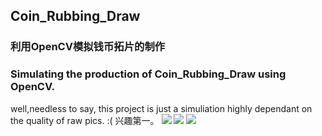 ## Coin_Rubbing_Draw
### 利用OpenCV模拟钱币拓片的制作
### Simulating the production of Coin_Rubbing_Draw using OpenCV.

well,needless to say, this project is just a simuliation highly dependant on the quality of raw pics.
:( 兴趣第一。
![](https://munetani-mashiro-bucket.oss-cn-hangzhou.aliyuncs.com/picpac/%E5%B4%87%E5%AE%81%E9%80%9A%E5%AE%9D%E6%8B%93%E7%89%87.png)
![](https://munetani-mashiro-bucket.oss-cn-hangzhou.aliyuncs.com/picpac/20241205200412.png)
![](https://munetani-mashiro-bucket.oss-cn-hangzhou.aliyuncs.com/picpac/20241205200229.png)
